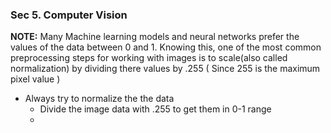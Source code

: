 ### Sec 5. Computer Vision

**NOTE:** Many Machine learning models and neural networks prefer the values of the data between 0 and 1. Knowing this, one of the most common preprocessing steps for working with images is to scale(also called normalization) by dividing there values by .255 ( Since 255 is the maximum pixel value )

- Always try to normalize the the data
  - Divide the image data with .255 to get them in 0-1 range
  - 